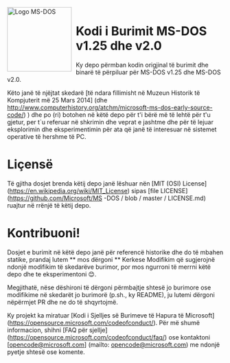 <img width = "150" height = "150" align = "left" style = "float: left; margin: 0 10px 0 0;" alt = "Logo MS-DOS" src = "https://github.com/Microsoft/MS-DOS/blob/master/msdos-logo.png">

# Kodi i Burimit MS-DOS v1.25 dhe v2.0 
Ky depo përmban kodin origjinal të burimit dhe binarë të përpiluar për MS-DOS v1.25 dhe MS-DOS v2.0.

Këto janë të njëjtat skedarë [të ndara fillimisht në Muzeun Historik të Kompjuterit më 25 Mars 2014] (dhe http://www.computerhistory.org/atchm/microsoft-ms-dos-early-source-code/) ) dhe po (ri) botohen në këtë depo për t'i bërë më të lehtë për t'u gjetur, per t`u referuar në shkrimin dhe veprat e jashtme dhe për të lejuar eksplorimin dhe eksperimentimin për ata që janë të interesuar në sistemet operative të hershme të PC.

# Liçensë
Të gjitha dosjet brenda këtij depo janë lëshuar nën [MIT (OSI) License] (https://en.wikipedia.org/wiki/MIT_License) sipas [file LICENSE] (https://github.com/Microsoft/MS -DOS / blob / master / LICENSE.md) ruajtur në rrënjë të këtij depo.

# Kontribuoni!
Dosjet e burimit në këtë depo janë për referencë historike dhe do të mbahen statike, prandaj lutem ** mos dërgoni ** Kerkese Modifikim që sugjerojnë ndonjë modifikim të skedarëve burimor, por mos ngurroni të merrni këtë depo dhe te eksperimentoni 😊.

Megjithatë, nëse dëshironi të dërgoni përmbajtje shtesë jo burimore ose modifikime në skedarët jo burimorë (p.sh., ky README), ju lutemi dërgoni nëpërmjet PR dhe ne do të shqyrtojmë.

Ky projekt ka miratuar [Kodi i Sjelljes së Burimeve të Hapura të Microsoft] (https://opensource.microsoft.com/codeofconduct/). Për më shumë informacion, shihni [FAQ për sjellje] (https://opensource.microsoft.com/codeofconduct/faq/) ose kontaktoni [opencode@microsoft.com] (mailto: opencode@microsoft.com) me ndonjë pyetje shtesë ose komente.
